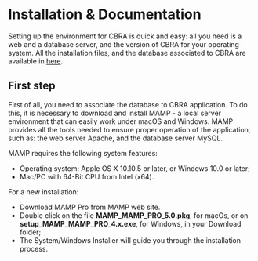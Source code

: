 # Installation & Documentation
Setting up the environment for CBRA is quick and easy: all you need is a web and a database server, and the version of CBRA for your operating system.
All the installation files, and the database associated to CBRA are available in [here](https://github.com/BioMecLabUnicz/CBRA/).

## First step
First of all, you need to associate the database to CBRA application. To do this, it is necessary to download and install MAMP - a local server environment that can easily work under macOS and Windows. MAMP provides all the tools needed to ensure proper operation of the application, such as: the web server Apache, and the database server MySQL. 

MAMP requires the following system features:
* Operating system: Apple OS X 10.10.5 or later, or Windows 10.0 or later;
* Mac/PC with 64-Bit CPU from Intel (x64).

For a new installation:
* Download MAMP Pro from MAMP web site.
* Double click on the file **MAMP_MAMP_PRO_5.0.pkg**, for macOs, or on **setup_MAMP_MAMP_PRO_4.x.exe**, for Windows, in your Download folder;
* The System/Windows Installer will guide you through the installation process. 


